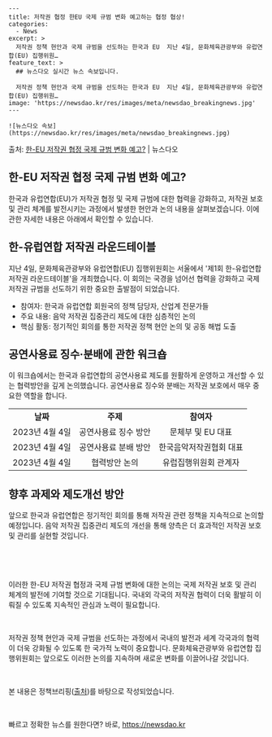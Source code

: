     ---
    title: 저작권 협정 한EU 국제 규범 변화 예고하는 협정 협상!
    categories:
      - News
    excerpt: >
      저작권 정책 현안과 국제 규범을 선도하는 한국과 EU  지난 4일, 문화체육관광부와 유럽연합(EU) 집행위원…
    feature_text: >
      ## 뉴스다오 실시간 뉴스 속보입니다.
    
      저작권 정책 현안과 국제 규범을 선도하는 한국과 EU  지난 4일, 문화체육관광부와 유럽연합(EU) 집행위원…
    image: 'https://newsdao.kr/res/images/meta/newsdao_breakingnews.jpg'
    ---
    
    ![뉴스다오 속보](https://newsdao.kr/res/images/meta/newsdao_breakingnews.jpg)

<p>출처: <a href="https://newsdao.kr/4644" rel="dofollow">한-EU 저작권 협정 국제 규범 변화 예고?</a> | 뉴스다오</p>

<h2 data-ke-size="size26">한-EU 저작권 협정 국제 규범 변화 예고?</h2>
<p data-ke-size="size16">한국과 유럽연합(EU)가 저작권 협정 및 국제 규범에 대한 협력을 강화하고, 저작권 보호 및 관리 체계를 발전시키는 과정에서 발생한 현안과 논의 내용을 살펴보겠습니다. 이에 관한 자세한 내용은 아래에서 확인할 수 있습니다.</p>

<h2 data-ke-size="size24">한-유럽연합 저작권 라운드테이블</h2>
<p data-ke-size="size16">지난 4일, 문화체육관광부와 유럽연합(EU) 집행위원회는 서울에서 '제1회 한-유럽연합 저작권 라운드테이블'을 개최했습니다. 이 회의는 국경을 넘어선 협력을 강화하고 국제 저작권 규범을 선도하기 위한 중요한 출발점이 되었습니다. </p>

<ul>
  <li>참여자: 한국과 유럽연합 회원국의 정책 담당자, 산업계 전문가들</li>
  <li>주요 내용: 음악 저작권 집중관리 제도에 대한 심층적인 논의</li>
  <li>핵심 활동: 정기적인 회의를 통한 저작권 정책 현안 논의 및 공동 해법 도출</li>
</ul>

<h2 data-ke-size="size24">공연사용료 징수·분배에 관한 워크숍</h2>
<p data-ke-size="size16">이 워크숍에서는 한국과 유럽연합의 공연사용료 제도를 원활하게 운영하고 개선할 수 있는 협력방안을 깊게 논의했습니다. 공연사용료 징수와 분배는 저작권 보호에서 매우 중요한 역할을 합니다. </p>

<table>
  <tr>
    <td style="text-align: center; height: 17px;"><b>날짜</b></td>
    <td style="text-align: center; height: 17px;"><b>주제</b></td>
    <td style="text-align: center; height: 17px;"><b>참여자</b></td>
  </tr>
  <tr>
    <td style="text-align: center;">2023년 4월 4일</td>
    <td style="text-align: center;">공연사용료 징수 방안</td>
    <td style="text-align: center;">문체부 및 EU 대표</td>
  </tr>
  <tr>
    <td style="text-align: center;">2023년 4월 4일</td>
    <td style="text-align: center;">공연사용료 분배 방안</td>
    <td style="text-align: center;">한국음악저작권협회 대표</td>
  </tr>
  <tr>
    <td style="text-align: center;">2023년 4월 4일</td>
    <td style="text-align: center;">협력방안 논의</td>
    <td style="text-align: center;">유럽집행위원회 관계자</td>
  </tr>
</table>

<h2 data-ke-size="size24">향후 과제와 제도개선 방안</h2>
<p data-ke-size="size16">앞으로 한국과 유럽연합은 정기적인 회의를 통해 저작권 관련 정책을 지속적으로 논의할 예정입니다. 음악 저작권 집중관리 제도의 개선을 통해 양측은 더 효과적인 저작권 보호 및 관리를 실현할 것입니다. </p>

<p data-ke-size="size16">&nbsp;</p>
<p data-ke-size="size16">&nbsp;</p>

<p data-ke-size="size16">이러한 한-EU 저작권 협정과 국제 규범 변화에 대한 논의는 국제 저작권 보호 및 관리 체계의 발전에 기여할 것으로 기대됩니다. 국내외 각국의 저작권 협력이 더욱 활발히 이뤄질 수 있도록 지속적인 관심과 노력이 필요합니다. </p>
<p data-ke-size="size16">&nbsp;</p>
<p data-ke-size="size16">저작권 정책 현안과 국제 규범을 선도하는 과정에서 국내의 발전과 세계 각국과의 협력이 더욱 강화될 수 있도록 한 국가적 노력이 중요합니다. 문화체육관광부와 유럽연합 집행위원회는 앞으로도 이러한 논의를 지속하며 새로운 변화를 이끌어나갈 것입니다.</p>
<p data-ke-size="size16">&nbsp;</p>
<p data-ke-size="size16">본 내용은 정책브리핑(<a href="https://newsdao.kr/4644">출처</a>)를 바탕으로 작성되었습니다.</p>
<p data-ke-size="size16">&nbsp;</p> 

빠르고 정확한 뉴스를 원한다면? 바로, <a href="https://newsdao.kr" rel="dofollow">https://newsdao.kr</a>


    
